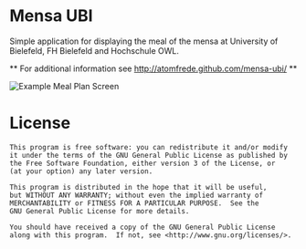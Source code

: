 Mensa UBI
=========

Simple application for displaying the meal of the mensa at University of Bielefeld, FH Bielefeld and Hochschule OWL.

** For additional information see http://atomfrede.github.com/mensa-ubi/ **

![Example Meal Plan Screen][1]

License
========

    This program is free software: you can redistribute it and/or modify
    it under the terms of the GNU General Public License as published by
    the Free Software Foundation, either version 3 of the License, or
    (at your option) any later version.

    This program is distributed in the hope that it will be useful,
    but WITHOUT ANY WARRANTY; without even the implied warranty of
    MERCHANTABILITY or FITNESS FOR A PARTICULAR PURPOSE.  See the
    GNU General Public License for more details.

    You should have received a copy of the GNU General Public License
    along with this program.  If not, see <http://www.gnu.org/licenses/>.

[1]: https://dl.dropbox.com/u/159886/mensa-ubi/mensa-ubi-v1-screen1.png

